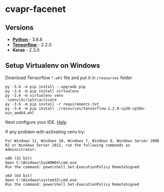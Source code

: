 # cvapr-facenet

## Versions

- [<b> Python </b>](https://www.python.org/downloads/release/python-368/) - 3.6.8
- [<b> Tensorflow </b>](https://files.pythonhosted.org/packages/72/b8/2ef7057c956f1062ffab750a90a6bdcd3de127fb696fb64583c2dfe77aab/tensorflow-2.2.0-cp36-cp36m-win_amd64.whl) - 2.2.0
- <b> Keras </b> - 2.3.0

## Setup Virtualenv on Windows

Download Tensorflow `*.whl` file and put it in `/resources` folder
```console
py -3.6 -m pip install --upgrade pip
py -3.6 -m pip install virtualenv
py -3.6 -m virtualenv venv
.\venv\Scripts\activate
py -3.6 -m pip install -r requirements.txt
py -3.6 -m pip install ./resources/tensorflow-2.2.0-cp36-cp36m-win_amd64.whl
```
Next configure your IDE. [Help](https://www.jetbrains.com/help/pycharm/creating-virtual-environment.html#env-requirements)

If any problem with activating venv try:

```
For Windows 11, Windows 10, Windows 7, Windows 8, Windows Server 2008 R2 or Windows Server 2012, run the following commands as Administrator:

x86 (32 bit)
Open C:\Windows\SysWOW64\cmd.exe
Run the command: powershell Set-ExecutionPolicy RemoteSigned

x64 (64 bit)
Open C:\Windows\system32\cmd.exe
Run the command: powershell Set-ExecutionPolicy RemoteSigned
```